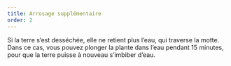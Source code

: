 ```yaml
---
title: Arrosage supplémentaire
order: 2
---
```


Si la terre s’est desséchée, elle ne retient plus l’eau, qui traverse la motte. Dans ce cas, vous pouvez plonger la plante dans l’eau pendant 15 minutes, pour que la terre puisse &agrave; nouveau s’imbiber d’eau.
